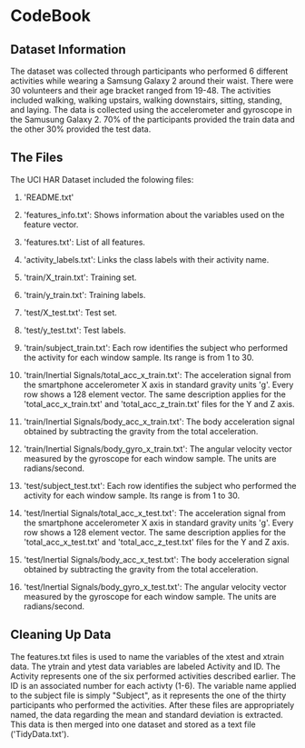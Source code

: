 # CodeBook

## Dataset Information

The dataset was collected through participants who performed 6 different activities while wearing a Samsung Galaxy 2 around their waist.  There were 30 volunteers and their age bracket ranged from 19-48.  The activities included walking, walking upstairs, walking downstairs, sitting, standing, and laying.  The data is collected using the accelerometer and gyroscope in the Samusung Galaxy 2.  70% of the participants provided the train data and the other 30% provided the test data.

## The Files

The UCI HAR Dataset included the folowing files:

1. 'README.txt'

2. 'features_info.txt': Shows information about the variables used on the feature vector.

3. 'features.txt': List of all features.

4. 'activity_labels.txt': Links the class labels with their activity name.

5. 'train/X_train.txt': Training set.

6. 'train/y_train.txt': Training labels.

7. 'test/X_test.txt': Test set.

8. 'test/y_test.txt': Test labels.

9. 'train/subject_train.txt': Each row identifies the subject who performed the activity for each window sample. Its range is from 1 to 30.

10. 'train/Inertial Signals/total_acc_x_train.txt': The acceleration signal from the smartphone accelerometer X axis in standard gravity units 'g'. Every row shows a 128 element vector. The same description applies for the 'total_acc_x_train.txt' and 'total_acc_z_train.txt' files for the Y and Z axis.

11. 'train/Inertial Signals/body_acc_x_train.txt': The body acceleration signal obtained by subtracting the gravity from the total acceleration.

12. 'train/Inertial Signals/body_gyro_x_train.txt': The angular velocity vector measured by the gyroscope for each window sample. The units are radians/second.

13. 'test/subject_test.txt': Each row identifies the subject who performed the activity for each window sample. Its range is from 1 to 30.

14. 'test/Inertial Signals/total_acc_x_test.txt': The acceleration signal from the smartphone accelerometer X axis in standard gravity units 'g'. Every row shows a 128 element vector. The same description applies for the 'total_acc_x_test.txt' and 'total_acc_z_test.txt' files for the Y and Z axis.

15. 'test/Inertial Signals/body_acc_x_test.txt': The body acceleration signal obtained by subtracting the gravity from the total acceleration.

16. 'test/Inertial Signals/body_gyro_x_test.txt': The angular velocity vector measured by the gyroscope for each window sample. The units are radians/second.

## Cleaning Up Data

The features.txt files is used to name the variables of the xtest and xtrain data. The ytrain and ytest data variables are labeled Activity and ID. The Activity represents one of the six performed activities described earlier.  The ID is an associated number for each activty (1-6).  The variable name applied to the subject file is simply "Subject", as it represents the one of the thirty participants who performed the activities.  After these files are appropriately named, the data regarding the mean and standard deviation is extracted.  This data is then merged into one dataset and stored as a text file ('TidyData.txt').

